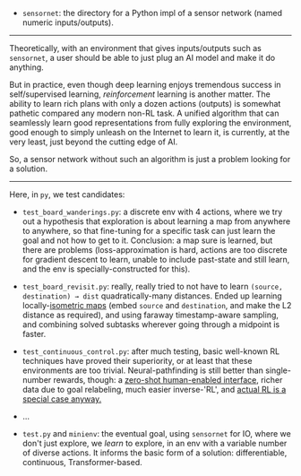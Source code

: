 - `sensornet`: the directory for a Python impl of a sensor network (named numeric inputs/outputs).

---

Theoretically, with an environment that gives inputs/outputs such as `sensornet`, a user should be able to just plug an AI model and make it do anything.

But in practice, even though deep learning enjoys tremendous success in self/supervised learning, *reinforcement* learning is another matter. The ability to learn rich plans with only a dozen actions (outputs) is somewhat pathetic compared any modern non-RL task. A unified algorithm that can seamlessly learn good representations from fully exploring the environment, good enough to simply unleash on the Internet to learn it, is currently, at the very least, just beyond the cutting edge of AI.

So, a sensor network without such an algorithm is just a problem looking for a solution.

---

Here, in `py`, we test candidates:

- `test_board_wanderings.py`: a discrete env with 4 actions, where we try out a hypothesis that exploration is about learning a map from anywhere to anywhere, so that fine-tuning for a specific task can just learn the goal and not how to get to it. Conclusion: a map sure is learned, but there are problems (loss-approximation is hard, actions are too discrete for gradient descent to learn, unable to include past-state and still learn, and the env is specially-constructed for this).

- `test_board_revisit.py`: really, really tried to not have to learn `(source, destination) → dist` quadratically-many distances. Ended up learning locally-[isometric](https://en.wikipedia.org/wiki/Isomap)[ maps](https://en.wikipedia.org/wiki/Johnson%E2%80%93Lindenstrauss_lemma) (embed `source` and `destination`, and make the L2 distance as required), and using faraway timestamp-aware sampling, and combining solved subtasks wherever going through a midpoint is faster.

- `test_continuous_control.py`: after much testing, basic well-known RL techniques have proved their superiority, or at least that these environments are too trivial. Neural-pathfinding is still better than single-number rewards, though: a [zero-shot human-](https://github.com/openai/CLIP)[enabled interface](https://cliport.github.io/), richer data due to goal relabeling, much easier inverse-'RL', and [actual RL is a special case anyway.](https://arxiv.org/abs/1912.02875)

- …

- `test.py` and `minienv`: the eventual goal, using `sensornet` for IO, where we don't just explore, we *learn* to explore, in an env with a variable number of diverse actions. It informs the basic form of a solution: differentiable, continuous, Transformer-based.
